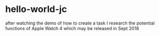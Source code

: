 # hello-world-jc
after watching the demo of how to create a task
I research the potential functions of Apple Watch 4 which may be released in Sept 2018
